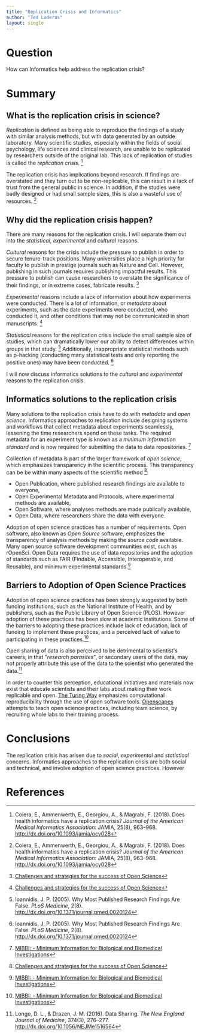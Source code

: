 ```yaml
---
title: "Replication Crisis and Informatics"
author: "Ted Laderas"
layout: single
---
```


# Question

How can Informatics help address the replication crisis?

# Summary

## What is the replication crisis in science?

*Replication* is defined as being able to reproduce the findings of a study with similar analysis methods, but with data generated by an outside laboratory. Many scientific studies, especially within the fields of social psychology, life sciences and clinical research, are unable to be replicated by researchers outside of the original lab. This lack of replication of studies is called the *replication crisis*. [^1]

The replication crisis has implications beyond research. If findings are overstated and they turn out to be non-replicable, this can result in a lack of trust from the general public in science. In addition, if the studies were badly designed or had small sample sizes, this is also a wasteful use of resources. [^1]

## Why did the replication crisis happen?

There are many reasons for the replication crisis. I will separate them out into the *statistical*, *experimental* and *cultural* reasons. 

*Cultural* reasons for the crisis include the pressure to publish in order to secure tenure-track positions. Many universities place a high priority for faculty to publish in prestige journals such as Nature and Cell. However, publishing in such journals requires publishing impactful results. This pressure to publish can cause researchers to overstate the significance of their findings, or in extreme cases, fabricate results. [^2]

*Experimental* reasons include a lack of information about how experiments were conducted. There is a lot of information, or *metadata* about experiments, such as the date experiments were conducted, who conducted it, and other conditions that may not be communicated in short manuscripts. [^2]

*Statistical* reasons for the replication crisis include the small sample size of studies, which can dramatically lower our ability to detect differences within groups in that study. [^3] Additionally, inappropriate statistical methods such as p-hacking (conducting many statistical tests and only reporting the positive ones) may have been conducted. [^3]

I will now discuss informatics solutions to the *cultural* and *experimental* reasons to the replication crisis.

## Informatics solutions to the replication crisis

Many solutions to the replication crisis have to do with *metadata* and *open science*. Informatics approaches to replication include designing systems and workflows that collect metadata about experiments seamlessly, lessening the time researchers spend on these tasks. The required metadata for an experiment type is known as a *minimum information standard* and is now required for submitting the data to data repositories. [^4]

Collection of metadata is part of the larger framework of *open science*, which emphasizes transparency in the scientific process. This transparency can be be within many aspects of the scientific method [^2]:

- Open Publication, where published research findings are available to everyone,
- Open Experimental Metadata and Protocols, where experimental methods are available,
- Open Software, where analyses methods are made publically available,
- Open Data, where researchers share the data with everyone.

Adoption of open science practices has a number of requirements. Open software, also known as *Open Source* software, emphasizes the transparency of analysis methods by making the *source code* available. Many open source software development communities exist, such as rOpenSci. Open Data requires the use of data repositories and the adoption of standards such as FAIR (Findable, Accessible, Interoperable, and Reusable), and minimum experimental standards.[^4] 

## Barriers to Adoption of Open Science Practices

Adoption of open science practices has been strongly suggested by both funding institutions, such as the National Institute of Health, and by publishers, such as the Public Library of Open Science (PLOS). However adoption of these practices has been slow at academic institutions. Some of the barriers to adopting these practices include lack of education, lack of funding to implement these practices, and a perceived lack of value to participating in these practices.[^4] 

Open sharing of data is also perceived to be detrimental to scientist's careers, in that "*research parasites*", or secondary users of the data, may not properly attribute this use of the data to the scientist who generated the data.[^5]  

In order to counter this perception, educational initiatives and materials now exist that educate scientists and their labs about making their work replicable and open. [The Turing Way](https://the-turing-way.netlify.com/introduction/introduction.html) emphasizes computational reproducibility through the use of open software tools. [Openscapes](https://www.openscapes.org/) attempts to teach open science practices, including team science, by recruiting whole labs to their training process. 

# Conclusions

The replication crisis has arisen due to *social*, *experimental* and *statistical* concerns. Informatics approaches to the replication crisis are both social and technical, and involve adoption of open science practices. However

# References

[^1]: Coiera, E., Ammenwerth, E., Georgiou, A., & Magrabi, F. (2018). Does health informatics have a replication crisis? *Journal of the American Medical Informatics Association*: JAMIA, 25(8), 963–968. http://dx.doi.org/10.1093/jamia/ocy028 
[^2]: [Challenges and strategies for the success of Open Science](https://www.fosteropenscience.eu/content/challenges-and-strategies-success-open-science)
[^3]: Ioannidis, J. P. (2005). Why Most Published Research Findings Are False. *PLoS Medicine*, 2(8). http://dx.doi.org/10.1371/journal.pmed.0020124
[^4]: [MIBBI: - Minimum Information for Biological and Biomedical Investigations](http://www.dcc.ac.uk/resources/metadata-standards/mibbi-minimum-information-biological-and-biomedical-investigations)
[^5]: Longo, D. L., & Drazen, J. M. (2016). Data Sharing. *The New England Journal of Medicine*, 374(3), 276–277. http://dx.doi.org/10.1056/NEJMe1516564
[^6]: Greene, C. S., Garmire, L. X., Gilbert, J. A., Ritchie, M. D., & Hunter, L. E. (2017). Celebrating parasites. *Nature Genetics*, 49(4), 483–484. http://dx.doi.org/10.1038/ng.3830
[^7]: [The Turing Way](https://the-turing-way.netlify.com/introduction/introduction.html)
[^8]: [Openscapes](https://www.openscapes.org/).